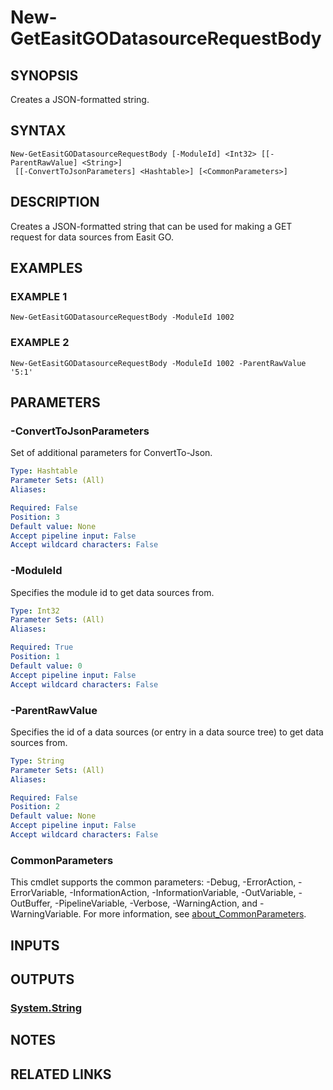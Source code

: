 # New-GetEasitGODatasourceRequestBody

## SYNOPSIS
Creates a JSON-formatted string.

## SYNTAX

```
New-GetEasitGODatasourceRequestBody [-ModuleId] <Int32> [[-ParentRawValue] <String>]
 [[-ConvertToJsonParameters] <Hashtable>] [<CommonParameters>]
```

## DESCRIPTION
Creates a JSON-formatted string that can be used for making a GET request for data sources from Easit GO.

## EXAMPLES

### EXAMPLE 1
```
New-GetEasitGODatasourceRequestBody -ModuleId 1002
```

### EXAMPLE 2
```
New-GetEasitGODatasourceRequestBody -ModuleId 1002 -ParentRawValue '5:1'
```

## PARAMETERS

### -ConvertToJsonParameters
Set of additional parameters for ConvertTo-Json.

```yaml
Type: Hashtable
Parameter Sets: (All)
Aliases:

Required: False
Position: 3
Default value: None
Accept pipeline input: False
Accept wildcard characters: False
```

### -ModuleId
Specifies the module id to get data sources from.

```yaml
Type: Int32
Parameter Sets: (All)
Aliases:

Required: True
Position: 1
Default value: 0
Accept pipeline input: False
Accept wildcard characters: False
```

### -ParentRawValue
Specifies the id of a data sources (or entry in a data source tree) to get data sources from.

```yaml
Type: String
Parameter Sets: (All)
Aliases:

Required: False
Position: 2
Default value: None
Accept pipeline input: False
Accept wildcard characters: False
```

### CommonParameters
This cmdlet supports the common parameters: -Debug, -ErrorAction, -ErrorVariable, -InformationAction, -InformationVariable, -OutVariable, -OutBuffer, -PipelineVariable, -Verbose, -WarningAction, and -WarningVariable. For more information, see [about_CommonParameters](http://go.microsoft.com/fwlink/?LinkID=113216).

## INPUTS

## OUTPUTS

### [System.String](https://learn.microsoft.com/en-us/dotnet/api/system.string)
## NOTES

## RELATED LINKS

